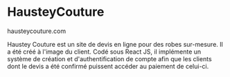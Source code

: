 # HausteyCouture

hausteycouture.com

Haustey Couture est un site de devis en ligne pour des robes sur-mesure. Il a été créé à l'image du client. Codé sous React JS, il implémente un système de création et d'authentification de compte afin que les clients dont le devis a été confirmé puissent accéder au paiement de celui-ci.
